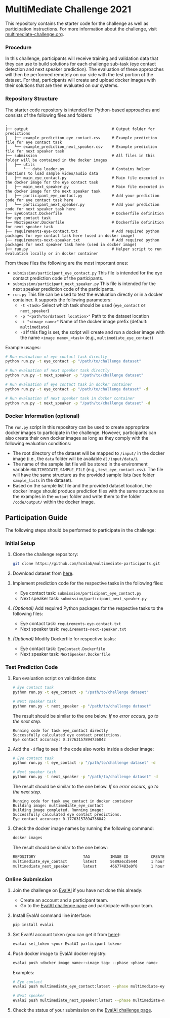# MultiMediate Challenge 2021

This repository contains the starter code for the challenge as well as participation instructions. For more information about the challenge,
visit [multimediate-challenge.org](https://multimediate-challenge.org).

### Procedure

In this challenge, participants will receive training and validation data that they can use to build solutions for each challenge sub-task (eye contact detection and
next speaker prediction). The evaluation of these approaches will then be performed remotely on our side with the test portion of the dataset. 
For that, participants will create and upload docker images with their solutions that are then evaluated on our systems.

### Repository Structure

The starter code repository is intended for Python-based approaches and consists of the following files and folders:

```
.
├── output                                     # Output folder for predictions
│   ├── example_prediction_eye_contact.csv     # Example prediction file for eye contact task
│   └── example_prediction_next_speaker.csv    # Example prediction file for next speaker task
├── submission                                 # All files in this folder will be contained in the docker images
│   ├── utils
|       └── data_loader.py                     # Contains helper functions to load sample video/audio data
│   ├── main_eye_contact.py                    # Main file executed in the docker image for the eye contact task
│   ├── main_next_speaker.py                   # Main file executed in the docker image for the next speaker task
│   ├── participant_eye_contact.py             # Add your prediction code for eye contact task here
│   └── participant_next_speaker.py            # Add your prediction code for next speaker task here
├── EyeContact.Dockerfile                      # Dockerfile definition for eye contact task
├── NextSpeaker.Dockerfile                     # Dockerfile definition for next speaker task 
├── requirements-eye-contact.txt               # Add required python packages for eye contact task here (used in docker image)
├── requirements-next-speaker.txt              # Add required python packages for next speaker task here (used in docker image)
├── run.py                                     # Helper script to run evaluation locally or in docker container
```

From these files the following are the most important ones:

* `submission/participant_eye_contact.py` This file is intended for the eye contact prediction code of the participants.
* `submission/participant_next_speaker.py` This file is intended for the next speaker prediction code of the participants.
* `run.py` This file can be used to test the evaluation directly or in a docker container. 
   It supports the following parameters:
   * `-t <task>` Select which task should be used (`eye_contact` or `next_speaker`)
   * `-p "<path/to/dataset location>"` Path to the dataset location
   * `-i "<image name>"` Name of the docker image prefix (default: `multimediate`)
   * `-d` If this flag is set, the script will create and run a docker image with the name `<image name>_<task>` (e.g., `multimediate_eye_contact`)

Example usages:
```bash
# Run evaluation of eye contact task directly
python run.py -t eye_contact -p "/path/to/challenge dataset"

# Run evaluation of next speaker task directly
python run.py -t next_speaker -p "/path/to/challenge dataset"

# Run evaluation of eye contact task in docker container
python run.py -t eye_contact -p "/path/to/challenge dataset" -d

# Run evaluation of next speaker task in docker container
python run.py -t next_speaker -p "/path/to/challenge dataset" -d
```

### Docker Information (optional)
The `run.py` script in this repository can be used to create appropriate docker images to participate in the challenge.
However, participants can also create their own docker images as long as they comply with the following evaluation conditions:

* The root directory of the dataset will be mapped to `/input/` in the docker image (i.e., the `data` folder will be available at `/input/data/`).
* The name of the sample list file will be stored in the environment variable `MULTIMEDIATE_SAMPLE_FILE` (e.g., `test_eye_contact.csv`). The file will have the same structure as the provided sample lists (see folder `sample_lists` in the dataset).
* Based on the sample list file and the provided dataset location, the docker image should produce prediction files with the same structure as the examples in the `output` folder and write them to the folder `/code/output/` within the docker image.

## Participation Guide

The following steps should be performed to participate in the challenge:

### Initial Setup

1. Clone the challenge repository:
   
   ```bash
   git clone https://github.com/hcmlab/multimediate-participants.git
   ```

1. Download dataset from [here](https://TODO).

1. Implement prediction code for the respective tasks in the following files:
   
   * Eye contact task: `submission/participant_eye_contact.py`
   * Next speaker task: `submission/participant_next_speaker.py`

1. _(Optional)_ Add required Python packages for the respective tasks to the following files:

   * Eye contact task: `requirements-eye-contact.txt`
   * Next speaker task: `requirements-next-speaker.txt`

1. _(Optional)_ Modify Dockerfile for respective tasks:

   * Eye contact task: `EyeContact.Dockerfile`
   * Next speaker task: `NextSpeaker.Dockerfile`

### Test Prediction Code
1. Run evaluation script on validation data:
   
   ```bash
   # Eye contact task
   python run.py -t eye_contact -p "/path/to/challenge dataset"
   
   # Next speaker task
   python run.py -t next_speaker -p "/path/to/challenge dataset"
   ```
   
   The result should be similar to the one below. _If no error occurs, go to the next step._

   ```
   Running code for task eye_contact directly
   Successfully calculated eye contact predictions.
   Eye contact accuracy: 0.17763157894736842
   ```

1. Add the `-d` flag to see if the code also works inside a docker image:

   ```bash
   # Eye contact task
   python run.py -t eye_contact -p "/path/to/challenge dataset" -d
   
   # Next speaker task
   python run.py -t next_speaker -p "/path/to/challenge dataset" -d
   ```
   
   The result should be similar to the one below. _If no error occurs, go to the next step._

   ```
   Running code for task eye_contact in docker container
   Building image: multimediate_eye_contact
   Building image completed. Running image:
   Successfully calculated eye contact predictions. 
   Eye contact accuracy: 0.17763157894736842
   ```
   
1. Check the docker image names by running the following command:

   ```bash
   docker images
   ```
   
   The result should be similar to the one below:
   
   ```bash
   REPOSITORY                     TAG         IMAGE ID          CREATED          SIZE
   multimediate_eye_contact       latest      5689a6cd5444      1 hours ago      833MB
   multimediate_next_speaker      latest      46677483e0f0      1 hours ago      833MB
   ```


### Online Submission

1. Join the challenge on [EvalAI](https://TODO) if you have not done this already:
    * Create an account and a participant team.
    * Go to the [EvalAI challenge page](https://TODO) and participate with your team.

1. Install EvalAI command line interface:

   ```bash
   pip install evalai
   ```

1. Set EvalAI account token (you can get it from [here](https://eval.ai/web/profile)):

   ```bash
   evalai set_token <your EvalAI participant token>
   ```

1. Push docker image to EvalAI docker registry:

   ```bash
   evalai push <docker image name>:<image tag> --phase <phase name>
   ```
   
   Examples:
   
   ```bash
   # Eye contact
   evalai push multimediate_eye_contact:latest --phase multimediate-eye-contact-501
   
   # Next speaker
   evalai push multimediate_next_speaker:latest --phase multimediate-next-speaker-501
   ```

1. Check the status of your submission on the [EvalAI challenge page](https://TODO).